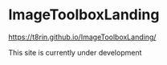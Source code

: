 # ImageToolboxLanding

https://t8rin.github.io/ImageToolboxLanding/

This site is currently under development 
